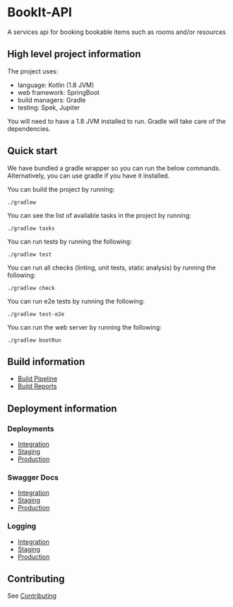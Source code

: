 # BookIt-API

A services api for booking bookable items such as rooms and/or resources

## High level project information

The project uses:
 
 - language: Kotlin (1.8 JVM) 
 - web framework: SpringBoot
 - build managers: Gradle
 - testing: Spek, Jupiter

You will need to have a 1.8 JVM installed to run.  Gradle will take care of the 
dependencies.

## Quick start

We have bundled a gradle wrapper so you can run the below commands.  Alternatively, you can use gradle if you have it installed.

You can build the project by running:
```$sh
./gradlew
```  

You can see the list of available tasks in the project by running:
```$sh
./gradlew tasks
```  

You can run tests by running the following:
```$sh
./gradlew test
```

You can run all checks (linting, unit tests, static analysis) by running the following:
```$sh
./gradlew check
```

You can run e2e tests by running the following:
```$sh
./gradlew test-e2e
```

You can run the web server by running the following:
```$sh
./gradlew bootRun
```

## Build information

* [Build Pipeline](https://console.aws.amazon.com/codepipeline/home?region=us-east-1#/view/buildit-bookit-build-bookit-api-master-pipeline)
* [Build Reports](http://rig.buildit.bookit.us-east-1.build.s3-website-us-east-1.amazonaws.com/buildit-bookit-build-bookit-api-master/reports/)

## Deployment information

### Deployments
* [Integration](https://integration-bookit-api.buildit.tools)
* [Staging](https://staging-bookit-api.buildit.tools)
* [Production](https://bookit-api.buildit.tools)

### Swagger Docs
* [Integration](https://integration-bookit-api.buildit.tools/swagger-ui.html)
* [Staging](https://staging-bookit-api.buildit.tools/swagger-ui.html)
* [Production](https://bookit-api.buildit.tools/swagger-ui.html)

### Logging

* [Integration](https://console.aws.amazon.com/cloudwatch/home?region=us-east-1#logStream:group=buildit-bookit-integration-app-bookit-api-master)
* [Staging](https://console.aws.amazon.com/cloudwatch/home?region=us-east-1#logStream:group=buildit-bookit-staging-app-bookit-api-master)
* [Production](https://console.aws.amazon.com/cloudwatch/home?region=us-east-1#logStream:group=buildit-bookit-production-app-bookit-api-master)

## Contributing

See [Contributing](./docs/CONTRIBUTING.md)
